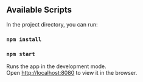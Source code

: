## Available Scripts

In the project directory, you can run:

### `npm install`

### `npm start`

Runs the app in the development mode.<br>
Open [http://localhost:8080](http://localhost:8080) to view it in the browser.